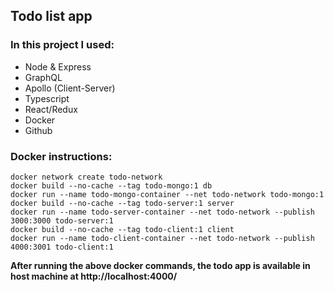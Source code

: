## Todo list app
### In this project I used:
 - Node & Express
 - GraphQL
 - Apollo (Client-Server)
 - Typescript
 - React/Redux
 - Docker
 - Github
 
### Docker instructions:
    docker network create todo-network
    docker build --no-cache --tag todo-mongo:1 db
    docker run --name todo-mongo-container --net todo-network todo-mongo:1
    docker build --no-cache --tag todo-server:1 server
    docker run --name todo-server-container --net todo-network --publish 3000:3000 todo-server:1
    docker build --no-cache --tag todo-client:1 client
    docker run --name todo-client-container --net todo-network --publish 4000:3001 todo-client:1

**After running the above docker commands, the todo app is available in host machine at http://localhost:4000/**
